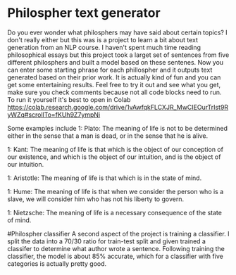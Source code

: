 # Philospher text generator
Do you ever wonder what philosphers may have said about certain topics? I don't really either but this was is a project to learn a bit about text generation from an NLP course. I haven't spent much time reading philosophical essays but this project took a larget set of sentences from five different philosphers and built a model based on these sentenes. Now you can enter some starting phrase for each phillospher and it outputs text generated based on their prior work. It is actually kind of fun and you can get some entertaining results. Feel free to try it out and see what you get, make sure you check comments because not all code blocks need to run. To run it yourself it's best to open in Colab https://colab.research.google.com/drive/1vAwfqkFLCXJR_MwCIEOurTrIst9RyWZq#scrollTo=fKUh9Z7ympNi

Some examples include
1: Plato: The meaning of life is not to be determined either in the sense that a man is dead, or in the sense that he is alive. 

1: Kant: The meaning of life is that which is the object of our conception of our existence, and which is the object of our intuition, and is the object of our intuition.

1: Aristotle: The meaning of life is that which is in the state of mind.

1: Hume: The meaning of life is that when we consider the person who is a slave, we will consider him who has not his liberty to govern.

1: Nietzsche: The meaning of life is a necessary consequence of the state of mind.


#Philospher classifier
A second aspect of the project is training a classifier. I split the data into a 70/30 ratio for train-test split and given trained a classifer to determine what author wrote a sentence. Following training the classifier, the model is about 85% accurate, which for a classifier with five categories is actually pretty good.

